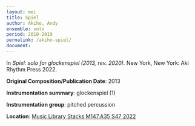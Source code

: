 ```yaml
---
layout: mei
title: Spiel
author: Akiho, Andy
ensemble: solo
period: 2010-2019
permalink: /akiho-spiel/
document: 
---
```


In *Spiel: solo for glockenspiel (2013, rev. 2020).* New York, New York: Aki Rhythm Press 2022.

**Original Composition/Publication Date**: 2013

**Instrumentation summary**: glockenspiel (1)

**Instrumentation group**: pitched percussion

**Location**: <a href="https://tufts.primo.exlibrisgroup.com/permalink/01TUN_INST/1kc9gia/alma991018897373203851" target="_blank">Music Library Stacks M147.A35 S47 2022</a>